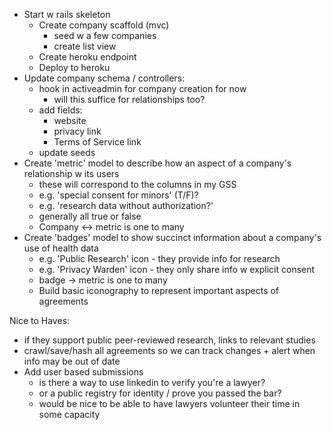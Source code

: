 - Start w rails skeleton
  - Create company scaffold (mvc)
    - seed w a few companies
    - create list view
  - Create heroku endpoint
  - Deploy to heroku
- Update company schema / controllers:
  - hook in activeadmin for company creation for now
    - will this suffice for relationships too?
  - add fields:
    - website
    - privacy link
    - Terms of Service link
  - update seeds
- Create 'metric' model to describe how an aspect of a company's relationship w its users
  - these will correspond to the columns in my GSS
  - e.g. 'special consent for minors' (T/F)?
  - e.g. 'research data without authorization?'
  - generally all true or false
  - Company <-> metric is one to many
- Create 'badges' model to show succinct information about a company's use of health data
  - e.g. 'Public Research' icon - they provide info for research
  - e.g. 'Privacy Warden' icon - they only share info w explicit consent
  - badge -> metric is one to many
  - Build basic iconography to represent important aspects of agreements


Nice to Haves:

- if they support public peer-reviewed research, links to relevant studies
- crawl/save/hash all agreements so we can track changes + alert when info may be out of date
- Add user based submissions
  - is there a way to use linkedin to verify you're a lawyer?
  - or a public registry for identity / prove you passed the bar?
  - would be nice to be able to have lawyers volunteer their time in some capacity